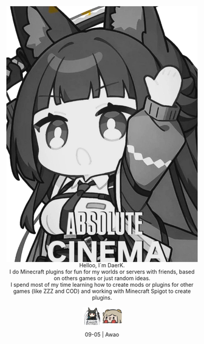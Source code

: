 
<img align="right" src="docs/AbsoluteCinemaMiyabi.png" widht="250" >


<br/><br/>
<p align= "center">
    <p align= "center">
        Helloo, I´m DaerK.
        <br/>
        I do Minecraft plugins for fun for my worlds or servers with friends, based on others games or just random ideas.
        <br/>
        I spend most of my time learning how to create mods or plugins for other games (like ZZZ and COD) and working with Minecraft Spigot to create plugins.
        <br/><br/>
        <img align="center" src ="docs/AbsoluteCinemaMiyabi2.jpg" width="50" />
        <img align="center" src ="docs/BurniceAwao.png" width="50" />
        <br/><br/>
        09-05 | Awao
    </p>
</p>